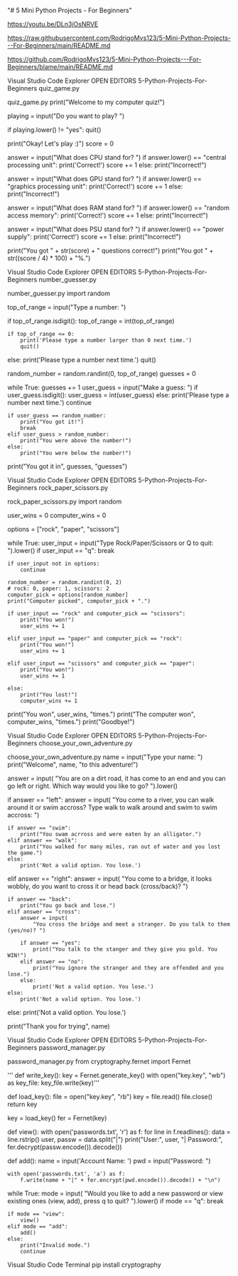 "# 5 Mini Python Projects - For Beginners"

https://youtu.be/DLn3jOsNRVE 

https://raw.githubusercontent.com/RodrigoMvs123/5-Mini-Python-Projects---For-Beginners/main/README.md

https://github.com/RodrigoMvs123/5-Mini-Python-Projects---For-Beginners/blame/main/README.md

Visual Studio Code
Explorer
OPEN EDITORS
5-Python-Projects-For-Beginners
quiz_game.py

quiz_game.py
print("Welcome to my computer quiz!")

playing = input("Do you want to play? ")

if playing.lower() != "yes":
    quit()

print("Okay! Let's play :)")
score = 0

answer = input("What does CPU stand for? ")
if answer.lower() == "central processing unit":
    print('Correct!')
    score += 1
else:
    print("Incorrect!")

answer = input("What does GPU stand for? ")
if answer.lower() == "graphics processing unit":
    print('Correct!')
    score += 1
else:
    print("Incorrect!")

answer = input("What does RAM stand for? ")
if answer.lower() == "random access memory":
    print('Correct!')
    score += 1
else:
    print("Incorrect!")

answer = input("What does PSU stand for? ")
if answer.lower() == "power supply":
    print('Correct!')
    score += 1
else:
    print("Incorrect!")

print("You got " + str(score) + " questions correct!")
print("You got " + str((score / 4) * 100) + "%.")

Visual Studio Code
Explorer
OPEN EDITORS
5-Python-Projects-For-Beginners
number_guesser.py

number_guesser.py
import random

top_of_range = input("Type a number: ")

if top_of_range.isdigit():
    top_of_range = int(top_of_range)

    if top_of_range <= 0:
        print('Please type a number larger than 0 next time.')
        quit()
else:
    print('Please type a number next time.')
    quit()

random_number = random.randint(0, top_of_range)
guesses = 0

while True:
    guesses += 1
    user_guess = input("Make a guess: ")
    if user_guess.isdigit():
        user_guess = int(user_guess)
    else:
        print('Please type a number next time.')
        continue

    if user_guess == random_number:
        print("You got it!")
        break
    elif user_guess > random_number:
        print("You were above the number!")
    else:
        print("You were below the number!")

print("You got it in", guesses, "guesses")

Visual Studio Code
Explorer
OPEN EDITORS
5-Python-Projects-For-Beginners
rock_paper_scissors.py

rock_paper_scissors.py
import random

user_wins = 0
computer_wins = 0

options = ["rock", "paper", "scissors"]

while True:
    user_input = input("Type Rock/Paper/Scissors or Q to quit: ").lower()
    if user_input == "q":
        break

    if user_input not in options:
        continue

    random_number = random.randint(0, 2)
    # rock: 0, paper: 1, scissors: 2
    computer_pick = options[random_number]
    print("Computer picked", computer_pick + ".")

    if user_input == "rock" and computer_pick == "scissors":
        print("You won!")
        user_wins += 1

    elif user_input == "paper" and computer_pick == "rock":
        print("You won!")
        user_wins += 1

    elif user_input == "scissors" and computer_pick == "paper":
        print("You won!")
        user_wins += 1

    else:
        print("You lost!")
        computer_wins += 1

print("You won", user_wins, "times.")
print("The computer won", computer_wins, "times.")
print("Goodbye!")

Visual Studio Code
Explorer
OPEN EDITORS
5-Python-Projects-For-Beginners
choose_your_own_adventure.py

choose_your_own_adventure.py
name = input("Type your name: ")
print("Welcome", name, "to this adventure!")

answer = input(
    "You are on a dirt road, it has come to an end and you can go left or right. Which way would you like to go? ").lower()

if answer == "left":
    answer = input(
        "You come to a river, you can walk around it or swim accross? Type walk to walk around and swim to swim accross: ")

    if answer == "swim":
        print("You swam acrross and were eaten by an alligator.")
    elif answer == "walk":
        print("You walked for many miles, ran out of water and you lost the game.")
    else:
        print('Not a valid option. You lose.')

elif answer == "right":
    answer = input(
        "You come to a bridge, it looks wobbly, do you want to cross it or head back (cross/back)? ")

    if answer == "back":
        print("You go back and lose.")
    elif answer == "cross":
        answer = input(
            "You cross the bridge and meet a stranger. Do you talk to them (yes/no)? ")

        if answer == "yes":
            print("You talk to the stanger and they give you gold. You WIN!")
        elif answer == "no":
            print("You ignore the stranger and they are offended and you lose.")
        else:
            print('Not a valid option. You lose.')
    else:
        print('Not a valid option. You lose.')

else:
    print('Not a valid option. You lose.')

print("Thank you for trying", name)

Visual Studio Code
Explorer
OPEN EDITORS
5-Python-Projects-For-Beginners
password_manager.py

password_manager.py
from cryptography.fernet import Fernet

'''
def write_key():
    key = Fernet.generate_key()
    with open("key.key", "wb") as key_file:
        key_file.write(key)'''


def load_key():
    file = open("key.key", "rb")
    key = file.read()
    file.close()
    return key


key = load_key()
fer = Fernet(key)


def view():
    with open('passwords.txt', 'r') as f:
        for line in f.readlines():
            data = line.rstrip()
            user, passw = data.split("|")
            print("User:", user, "| Password:",
                  fer.decrypt(passw.encode()).decode())


def add():
    name = input('Account Name: ')
    pwd = input("Password: ")

    with open('passwords.txt', 'a') as f:
        f.write(name + "|" + fer.encrypt(pwd.encode()).decode() + "\n")


while True:
    mode = input(
        "Would you like to add a new password or view existing ones (view, add), press q to quit? ").lower()
    if mode == "q":
        break

    if mode == "view":
        view()
    elif mode == "add":
        add()
    else:
        print("Invalid mode.")
        continue

Visual Studio Code
Terminal 
pip install cryptography 






